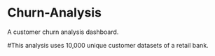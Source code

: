 # Churn-Analysis
A customer churn analysis dashboard.

#This analysis uses 10,000 unique customer datasets of a retail bank.
